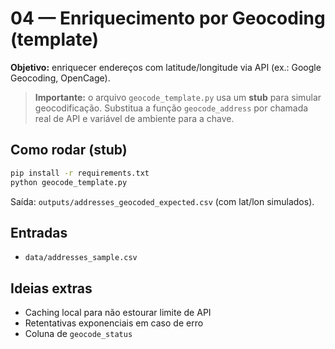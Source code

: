
# 04 — Enriquecimento por Geocoding (template)

**Objetivo:** enriquecer endereços com latitude/longitude via API (ex.: Google Geocoding, OpenCage).

> **Importante:** o arquivo `geocode_template.py` usa um **stub** para simular geocodificação.
Substitua a função `geocode_address` por chamada real de API e variável de ambiente para a chave.

## Como rodar (stub)
```bash
pip install -r requirements.txt
python geocode_template.py
```
Saída: `outputs/addresses_geocoded_expected.csv` (com lat/lon simulados).

## Entradas
- `data/addresses_sample.csv`

## Ideias extras
- Caching local para não estourar limite de API
- Retentativas exponenciais em caso de erro
- Coluna de `geocode_status`
